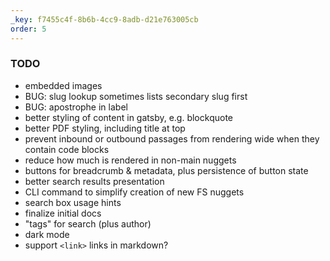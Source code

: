 ```yaml
---
_key: f7455c4f-8b6b-4cc9-8adb-d21e763005cb
order: 5
---
```


### TODO

* embedded images
* BUG: slug lookup sometimes lists secondary slug first
* BUG: apostrophe in label
* better styling of content in gatsby, e.g. blockquote
* better PDF styling, including title at top
* prevent inbound or outbound passages from rendering wide when they contain code blocks
* reduce how much is rendered in non-main nuggets
* buttons for breadcrumb & metadata, plus persistence of button state
* better search results presentation
* CLI command to simplify creation of new FS nuggets
* search box usage hints
* finalize initial docs
* "tags" for search (plus author)
* dark mode
* support `<link>` links in markdown?
